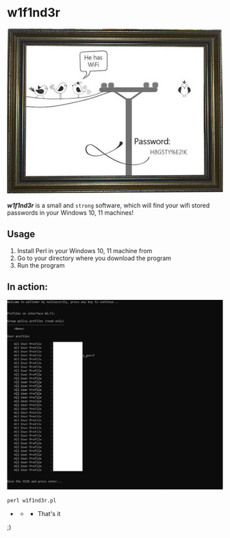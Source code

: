 # w1f1nd3r

![](https://github.com/nu11secur1ty/w1f1nd3r/blob/main/docs/wall.jpg)

***w1f1nd3r*** is a small and `strong` software, which will find your wifi stored passwords in your Windows 10, 11 machines! 

## Usage

1. Install Perl in your Windows 10, 11 machine from
2. Go to your directory where you download the program
3. Run the program

## In action:

![](https://github.com/nu11secur1ty/w1f1nd3r/blob/main/docs/w1f1nd3r.png)

```perl
perl w1f1nd3r.pl
```
- - - That's it 

;)
